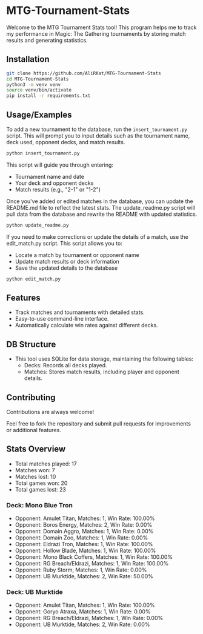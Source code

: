 # MTG-Tournament-Stats

Welcome to the MTG Tournament Stats tool! This program helps me to track my performance in Magic: The Gathering tournaments by storing match results and generating statistics.


## Installation

```bash
git clone https://github.com/AliRKat/MTG-Tournament-Stats
cd MTG-Tournament-Stats
python3 -m venv venv
source venv/bin/activate
pip install -r requirements.txt
```
    
## Usage/Examples
To add a new tournament to the database, run the `insert_tournament.py` script. This will prompt you to input details such as the tournament name, deck used, opponent decks, and match results.
```bash
python insert_tournament.py
```
This script will guide you through entering:
- Tournament name and date
- Your deck and opponent decks
- Match results (e.g., "2-1" or "1-2")

Once you've added or edited matches in the database, you can update the README.md file to reflect the latest stats. The update_readme.py script will pull data from the database and rewrite the README with updated statistics.

```bash
python update_readme.py
```

If you need to make corrections or update the details of a match, use the edit_match.py script. This script allows you to:
- Locate a match by tournament or opponent name
- Update match results or deck information
- Save the updated details to the database

```bash
python edit_match.py
```


## Features

- Track matches and tournaments with detailed stats.
- Easy-to-use command-line interface.
- Automatically calculate win rates against different decks.


## DB Structure
- This tool uses SQLite for data storage, maintaining the following tables:
    - Decks: Records all decks played.
    - Matches: Stores match results, including player and opponent details.

## Contributing

Contributions are always welcome!

Feel free to fork the repository and submit pull requests for improvements or additional features.


## Stats Overview
- Total matches played: 17
- Matches won: 7
- Matches lost: 10
- Total games won: 20
- Total games lost: 23

### Deck: Mono Blue Tron
  - Opponent: Amulet Titan, Matches: 1, Win Rate: 100.00%
  - Opponent: Boros Energy, Matches: 2, Win Rate: 0.00%
  - Opponent: Domain Aggro, Matches: 1, Win Rate: 0.00%
  - Opponent: Domain Zoo, Matches: 1, Win Rate: 0.00%
  - Opponent: Eldrazi Tron, Matches: 1, Win Rate: 100.00%
  - Opponent: Hollow Blade, Matches: 1, Win Rate: 100.00%
  - Opponent: Mono Black Coffers, Matches: 1, Win Rate: 100.00%
  - Opponent: RG Breach/Eldrazi, Matches: 1, Win Rate: 100.00%
  - Opponent: Ruby Storm, Matches: 1, Win Rate: 0.00%
  - Opponent: UB Murktide, Matches: 2, Win Rate: 50.00%

### Deck: UB Murktide
  - Opponent: Amulet Titan, Matches: 1, Win Rate: 100.00%
  - Opponent: Goryo Atraxa, Matches: 1, Win Rate: 0.00%
  - Opponent: RG Breach/Eldrazi, Matches: 1, Win Rate: 0.00%
  - Opponent: UB Murktide, Matches: 2, Win Rate: 0.00%
